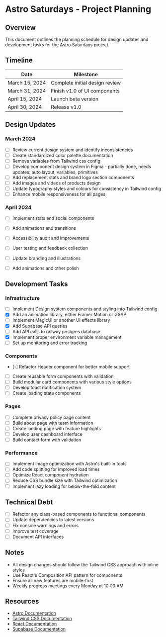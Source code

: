 # Astro Saturdays - Project Planning

## Overview

This document outlines the planning schedule for design updates and development tasks for the Astro Saturdays project.

## Timeline

| Date | Milestone |
|------|-----------|
| March 15, 2024 | Complete initial design review |
| March 31, 2024 | Finish v1.0 of UI components |
| April 15, 2024 | Launch beta version |
| April 30, 2024 | Release v1.0 |

## Design Updates

### March 2024

- [ ] Review current design system and identify inconsistencies
- [ ] Create standardized color palette documentation
- [ ] Remove variables from Tailwind css config
- [ ] Develop component design system in Figma - partially done, needs updates: auto layout, variables, primitives
- [ ] Add replacement stats and brand logo section components
- [ ] Add images and videos of products design
- [ ] Update typography styles and colours for consistency in Tailwind config
- [ ] Enhance mobile responsiveness for all pages

### April 2024

- [ ] Implement stats and social components
- [ ] Add animations and transitions
- [ ] Accessibility audit and improvements
- [ ] User testing and feedback collection
- [ ] Update branding and illustrations
- [ ] Add animations and other polish


## Development Tasks

### Infrastructure

- [ ] Implement Design system components and styling into Tailwind config
- [x] Add an animation library, either Framer Motion or GSAP
- [ ] Implement MagicUI or another UI effects library
- [x] Add Supabase API queries
- [ ] Add API calls to railway postgres database
- [x] Implement proper environment variable management
- [ ] Set up monitoring and error tracking

### Components

- [-] Refactor Header component for better mobile support
- [ ] Create reusable form components with validation
- [ ] Build modular card components with various style options
- [ ] Develop toast notification system
- [ ] Create loading state components

### Pages

- [ ] Complete privacy policy page content
- [ ] Build about page with team information
- [ ] Create landing page with feature highlights
- [ ] Develop user dashboard interface
- [ ] Build contact form with validation

### Performance

- [ ] Implement image optimization with Astro's built-in tools
- [ ] Add code splitting for improved load times
- [ ] Optimize React component hydration
- [ ] Reduce CSS bundle size with Tailwind optimization
- [ ] Implement lazy loading for below-the-fold content

## Technical Debt

- [ ] Refactor any class-based components to functional components
- [ ] Update dependencies to latest versions
- [ ] Fix console warnings and errors
- [ ] Improve test coverage
- [ ] Document API interfaces

## Notes

* All design changes should follow the Tailwind CSS approach with inline styles
* Use React's Composition API pattern for components
* Ensure all new features are mobile-first
* Weekly progress meetings every Monday at 10:00 AM

## Resources

* [Astro Documentation](https://docs.astro.build/)
* [Tailwind CSS Documentation](https://tailwindcss.com/docs)
* [React Documentation](https://react.dev/)
* [Supabase Documentation](https://supabase.com/docs) 